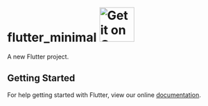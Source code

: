 
<h1>
flutter_minimal
<a href="https://play.google.com/store/apps/details?id=friday.flutterminimal&amp;pcampaignid=MKT-Other-global-all-co-prtnr-py-PartBadge-Mar2515-1" rel="nofollow"><img height="80px" style="max-width:100%;margin-bottom: -15px;" alt="Get it on Google Play" src="https://camo.githubusercontent.com/59c5c810fc8363f8488c3a36fc78f89990d13e99/68747470733a2f2f706c61792e676f6f676c652e636f6d2f696e746c2f656e5f75732f6261646765732f696d616765732f67656e657269632f656e5f62616467655f7765625f67656e657269632e706e67" data-canonical-src="https://play.google.com/intl/en_us/badges/images/generic/en_badge_web_generic.png" style="max-width:100%;"></a> 
</h1>  




A new Flutter project.

## Getting Started

For help getting started with Flutter, view our online
[documentation](https://flutter.io/).
